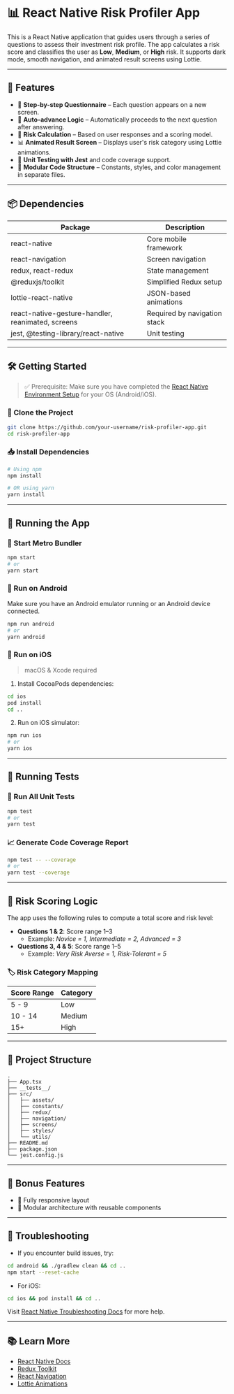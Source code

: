 # 📊 React Native Risk Profiler App

This is a React Native application that guides users through a series of questions to assess their investment risk profile. The app calculates a risk score and classifies the user as **Low**, **Medium**, or **High** risk. It supports dark mode, smooth navigation, and animated result screens using Lottie.

---

## 🧩 Features

- 🔢 **Step-by-step Questionnaire** – Each question appears on a new screen.
- 🎯 **Auto-advance Logic** – Automatically proceeds to the next question after answering.
- 🧠 **Risk Calculation** – Based on user responses and a scoring model.
- 📊 **Animated Result Screen** – Displays user's risk category using Lottie animations.
- 🧪 **Unit Testing with Jest** and code coverage support.
- 🧱 **Modular Code Structure** – Constants, styles, and color management in separate files.

---

## 📦 Dependencies

| Package                                           | Description                  |
| ------------------------------------------------- | ---------------------------- |
| react-native                                      | Core mobile framework        |
| react-navigation                                  | Screen navigation            |
| redux, react-redux                                | State management             |
| @reduxjs/toolkit                                  | Simplified Redux setup       |
| lottie-react-native                               | JSON-based animations        |
| react-native-gesture-handler, reanimated, screens | Required by navigation stack |
| jest, @testing-library/react-native               | Unit testing                 |

---

## 🛠️ Getting Started

> ✅ Prerequisite: Make sure you have completed the [React Native Environment Setup](https://reactnative.dev/docs/environment-setup) for your OS (Android/iOS).

### 📁 Clone the Project

```bash
git clone https://github.com/your-username/risk-profiler-app.git
cd risk-profiler-app
```

### 📥 Install Dependencies

```bash
# Using npm
npm install

# OR using yarn
yarn install
```

---

## 📱 Running the App

### 🚀 Start Metro Bundler

```bash
npm start
# or
yarn start
```

### 🤖 Run on Android

Make sure you have an Android emulator running or an Android device connected.

```bash
npm run android
# or
yarn android
```

### 🍎 Run on iOS

> macOS & Xcode required

1. Install CocoaPods dependencies:

```bash
cd ios
pod install
cd ..
```

2. Run on iOS simulator:

```bash
npm run ios
# or
yarn ios
```

---

## 🧪 Running Tests

### 🔬 Run All Unit Tests

```bash
npm test
# or
yarn test
```

### 📈 Generate Code Coverage Report

```bash
npm test -- --coverage
# or
yarn test --coverage
```

---

## 🎯 Risk Scoring Logic

The app uses the following rules to compute a total score and risk level:

- **Questions 1 & 2**: Score range 1–3
  - Example: _Novice = 1, Intermediate = 2, Advanced = 3_
- **Questions 3, 4 & 5**: Score range 1–5
  - Example: _Very Risk Averse = 1, Risk-Tolerant = 5_

### 🏷️ Risk Category Mapping

| Score Range | Category |
| ----------- | -------- |
| 5 - 9       | Low      |
| 10 - 14     | Medium   |
| 15+         | High     |

---

## 📂 Project Structure

```
.
├── App.tsx
├── __tests__/
├── src/
│   ├── assets/
│   ├── constants/
│   ├── redux/
│   ├── navigation/
│   ├── screens/
│   ├── styles/
│   └── utils/
├── README.md
├── package.json
└── jest.config.js
```

---

## 🎉 Bonus Features

- 📱 Fully responsive layout
- 🧩 Modular architecture with reusable components

---

## 🧰 Troubleshooting

- If you encounter build issues, try:

```bash
cd android && ./gradlew clean && cd ..
npm start --reset-cache
```

- For iOS:

```bash
cd ios && pod install && cd ..
```

Visit [React Native Troubleshooting Docs](https://reactnative.dev/docs/troubleshooting) for more help.

---

## 📚 Learn More

- [React Native Docs](https://reactnative.dev/docs/getting-started)
- [Redux Toolkit](https://redux-toolkit.js.org/introduction/getting-started)
- [React Navigation](https://reactnavigation.org/docs/getting-started/)
- [Lottie Animations](https://airbnb.io/lottie/#/)
